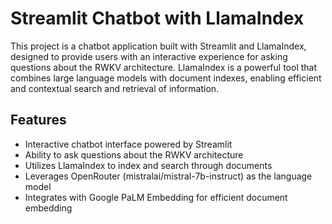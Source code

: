 # Streamlit Chatbot with LlamaIndex

This project is a chatbot application built with Streamlit and LlamaIndex, designed to provide users with an interactive experience for asking questions about the RWKV architecture. LlamaIndex is a powerful tool that combines large language models with document indexes, enabling efficient and contextual search and retrieval of information.

## Features

- Interactive chatbot interface powered by Streamlit
- Ability to ask questions about the RWKV architecture
- Utilizes LlamaIndex to index and search through documents
- Leverages OpenRouter (mistralai/mistral-7b-instruct) as the language model
- Integrates with Google PaLM Embedding for efficient document embedding
